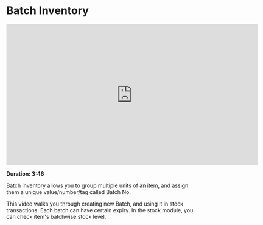 <!-- add-breadcrumbs -->
<!-- add-breadcrumbs -->
# Batch Inventory

<iframe width="660" height="371" src="https://www.youtube.com/embed/J0QKl7ABPKM" frameborder="0" allowfullscreen></iframe>

**Duration: 3:46**

Batch inventory allows you to group multiple units of an item, and assign them a unique value/number/tag called Batch No.

This video walks you through creating new Batch, and using it in stock transactions. Each batch can have certain expiry. In the stock module, you can check item's batchwise stock level.
